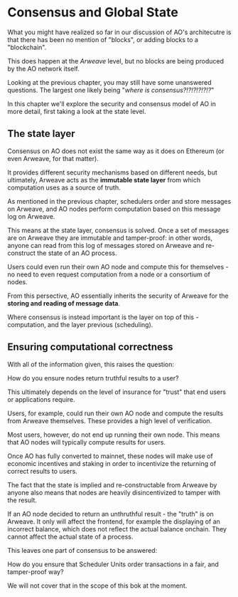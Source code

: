 # Consensus and Global State

What you might have realized so far in our discussion of AO's architecutre is
that there has been no mention of "blocks", or adding blocks to a "blockchain".

This does happen at the *Arweave* level, but no blocks are being produced by the
AO network itself.

Looking at the previous chapter, you may still have some unanswered questions.
The largest one likely being "*where is consensus?!?!?!?!?!?*"

In this chapter we'll explore the security and consensus model of AO in more detail, 
first taking a look at the state level.

## The state layer

Consensus on AO does not exist the same way as it does on Ethereum (or even
Arweave, for that matter). 

It provides different security mechanisms based on different needs, but
ultimately, Arweave acts as the **immutable state layer** from which computation
uses as a source of truth. 

As mentioned in the previous chapter, schedulers order and store messages on Arweave,
and AO nodes perform computation based on this message log on Arweave.

This means at the state layer, consensus is solved. Once a set of messages are
on Arweave they are immutable and tamper-proof: in other words, anyone can read
from this log of messages stored on Arweave and re-construct the state of an AO
process.

Users could even run their own AO node and compute this for themselves - no need
to even request computation from a node or a consortium of nodes.

From this persective, AO essentially inherits the security of Arweave for the 
**storing and reading of message data**. 

Where consensus is instead important is the layer on top of this - computation, 
and the layer previous (scheduling).

## Ensuring computational correctness

With all of the information given, this raises the question: 

How do you ensure nodes return truthful results to a user?

This ultimately depends on the level of insurance for "trust" that end users or
applications require. 

Users, for example, could run their own AO node and compute the results from
Arweave themselves. These provides a high level of verification. 

Most users, however, do not end up running their own node. This means that AO
nodes will typically compute results for users.

Once AO has fully converted to mainnet, these nodes will make use of economic
incentives and staking in order to incentivize the returning of correct results 
to users.

The fact that the state is implied and re-constructable from Arweave by
anyone also  means that nodes are heavily disincentivized to tamper with the result.

If an AO node decided to return an unthruthful result - the "truth" is on Arweave.
It only will affect the frontend, for example the displaying of an incorrect balance,
which does not reflect the actual balance onchain. They cannot affect the actual
state of a process.

This leaves one part of consensus to be answered:

How do you ensure that Scheduler Units order transactions in a fair, and
tamper-proof way?

We will not cover that in the scope of this bok at the moment.
